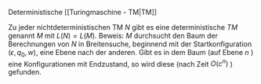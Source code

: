 Deterministische [[Turingmaschine - TM|TM]]

Zu jeder nichtdeterministischen TM $N$ gibt es eine deterministische $TM$ genannt $M$ mit $L(N)=L(M)$.
	Beweis:
	$M$ durchsucht den Baum der Berechnungen von $N$ in Breitensuche, beginnend mit der Startkonfiguration $\left(\epsilon, q_0, w\right)$, eine Ebene nach der anderen.
	Gibt es in dem Baum (auf Ebene $n$ ) eine Konfigurationen mit Endzustand, so wird diese (nach Zeit $O\left(c^n\right)$ ) gefunden.

